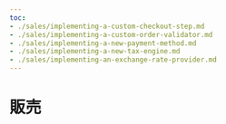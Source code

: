 ```yaml
---
toc:
- ./sales/implementing-a-custom-checkout-step.md
- ./sales/implementing-a-custom-order-validator.md
- ./sales/implementing-a-new-payment-method.md
- ./sales/implementing-a-new-tax-engine.md
- ./sales/implementing-an-exchange-rate-provider.md
---
```

# 販売
